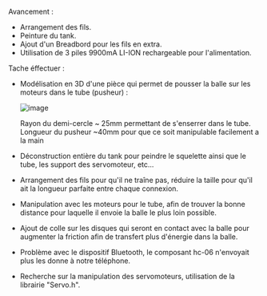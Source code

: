 Avancement :
  - Arrangement des fils.
  - Peinture du tank.
  - Ajout d'un Breadbord pour les fils en extra.
  - Utilisation de 3 piles 9900mA LI-ION rechargeable pour l'alimentation.

Tache éffectuer :
  - Modélisation en 3D d'une pièce qui permet de pousser la balle sur les moteurs dans le tube (pusheur) :

      ![image](https://github.com/bogwee/ProjetArduino/assets/134391638/a213af86-a53a-4891-8b88-ae8094269fbe)

      Rayon du demi-cercle ~ 25mm permettant de s'enserrer dans le tube.
      Longueur du pusheur ~40mm pour que ce soit manipulable facilement a la main

  - Déconstruction entière du tank pour peindre le squelette ainsi que le tube, les support des servomoteur, etc...
  - Arrangement des fils pour qu'il ne traîne pas, réduire la taille pour qu'il ait la longueur parfaite entre chaque connexion.
  - Manipulation avec les moteurs pour le tube, afin de trouver la bonne distance pour laquelle il envoie la balle le plus loin possible.
  - Ajout de colle sur les disques qui seront en contact avec la balle pour augmenter la friction afin de transfert plus d'énergie dans la balle.
  - Problème avec le dispositif Bluetooth, le composant hc-06 n'envoyait plus les donne à notre téléphone.
  - Recherche sur la manipulation des servomoteurs, utilisation de la librairie "Servo.h".
